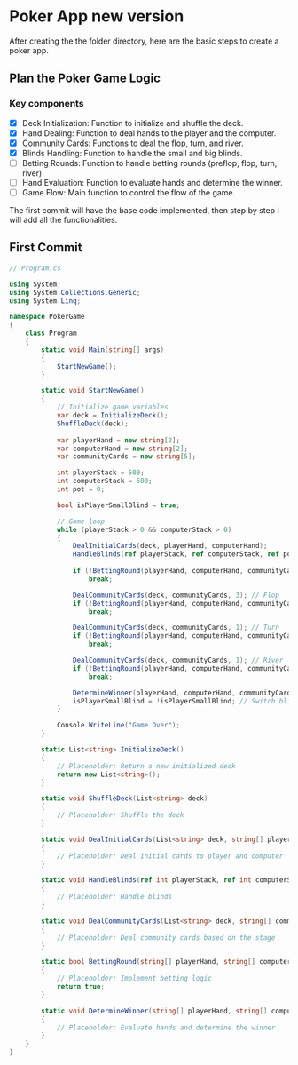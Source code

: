 # Poker App new version

After creating the the folder directory, here are the basic steps to create a poker app.

## Plan the Poker Game Logic

### Key components

 - [x] Deck Initialization: Function to initialize and shuffle the deck.
 - [x] Hand Dealing: Function to deal hands to the player and the computer.
 - [x] Community Cards: Functions to deal the flop, turn, and river.
 - [x] Blinds Handling: Function to handle the small and big blinds.
 - [ ] Betting Rounds: Function to handle betting rounds (preflop, flop, turn, river).
 - [ ] Hand Evaluation: Function to evaluate hands and determine the winner.
 - [ ] Game Flow:  Main function to control the flow of the game.

The first commit will have the base code implemented, then step by step i will add all the functionalities.

## First Commit

```csharp
// Program.cs

using System;
using System.Collections.Generic;
using System.Linq;

namespace PokerGame
{
    class Program
    {
        static void Main(string[] args)
        {
            StartNewGame();
        }

        static void StartNewGame()
        {
            // Initialize game variables
            var deck = InitializeDeck();
            ShuffleDeck(deck);
            
            var playerHand = new string[2];
            var computerHand = new string[2];
            var communityCards = new string[5];

            int playerStack = 500;
            int computerStack = 500;
            int pot = 0;

            bool isPlayerSmallBlind = true;

            // Game loop
            while (playerStack > 0 && computerStack > 0)
            {
                DealInitialCards(deck, playerHand, computerHand);
                HandleBlinds(ref playerStack, ref computerStack, ref pot, isPlayerSmallBlind);
                
                if (!BettingRound(playerHand, computerHand, communityCards, ref playerStack, ref computerStack, ref pot, isPlayerSmallBlind))
                    break;

                DealCommunityCards(deck, communityCards, 3); // Flop
                if (!BettingRound(playerHand, computerHand, communityCards, ref playerStack, ref computerStack, ref pot, isPlayerSmallBlind))
                    break;

                DealCommunityCards(deck, communityCards, 1); // Turn
                if (!BettingRound(playerHand, computerHand, communityCards, ref playerStack, ref computerStack, ref pot, isPlayerSmallBlind))
                    break;

                DealCommunityCards(deck, communityCards, 1); // River
                if (!BettingRound(playerHand, computerHand, communityCards, ref playerStack, ref computerStack, ref pot, isPlayerSmallBlind))
                    break;

                DetermineWinner(playerHand, computerHand, communityCards, ref playerStack, ref computerStack, ref pot);
                isPlayerSmallBlind = !isPlayerSmallBlind; // Switch blinds
            }

            Console.WriteLine("Game Over");
        }

        static List<string> InitializeDeck()
        {
            // Placeholder: Return a new initialized deck
            return new List<string>();
        }

        static void ShuffleDeck(List<string> deck)
        {
            // Placeholder: Shuffle the deck
        }

        static void DealInitialCards(List<string> deck, string[] playerHand, string[] computerHand)
        {
            // Placeholder: Deal initial cards to player and computer
        }

        static void HandleBlinds(ref int playerStack, ref int computerStack, ref int pot, bool isPlayerSmallBlind)
        {
            // Placeholder: Handle blinds
        }

        static void DealCommunityCards(List<string> deck, string[] communityCards, int stage)
        {
            // Placeholder: Deal community cards based on the stage
        }

        static bool BettingRound(string[] playerHand, string[] computerHand, string[] communityCards, ref int playerStack, ref int computerStack, ref int pot, bool isPlayerSmallBlind)
        {
            // Placeholder: Implement betting logic
            return true;
        }

        static void DetermineWinner(string[] playerHand, string[] computerHand, string[] communityCards, ref int playerStack, ref int computerStack, ref int pot)
        {
            // Placeholder: Evaluate hands and determine the winner
        }
    }
}
```


